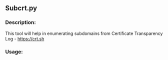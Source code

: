## Subcrt.py

### Description:
This tool will help in enumerating subdomains from Certificate Transparency Log - https://crt.sh

### Usage:

